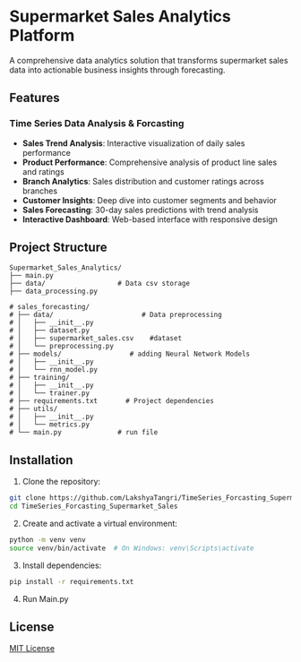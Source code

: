 # Supermarket Sales Analytics Platform

A comprehensive data analytics solution that transforms supermarket sales data into actionable business insights through forecasting.

## Features

### Time Series Data Analysis & Forcasting 
- **Sales Trend Analysis**: Interactive visualization of daily sales performance
- **Product Performance**: Comprehensive analysis of product line sales and ratings
- **Branch Analytics**: Sales distribution and customer ratings across branches
- **Customer Insights**: Deep dive into customer segments and behavior
- **Sales Forecasting**: 30-day sales predictions with trend analysis
- **Interactive Dashboard**: Web-based interface with responsive design


## Project Structure
```
Supermarket_Sales_Analytics/
├── main.py                
├── data/                  # Data csv storage
├── data_processing.py     

# sales_forecasting/
# ├── data/                      # Data preprocessing
# │   ├── __init__.py
# │   ├── dataset.py
# │   ├── supermarket_sales.csv    #dataset
# │   └── preprocessing.py
# ├── models/                 # adding Neural Network Models 
# │   ├── __init__.py
# │   └── rnn_model.py
# ├── training/
# │   ├── __init__.py
# │   └── trainer.py
# ├── requirements.txt       # Project dependencies
# ├── utils/
# │   ├── __init__.py
# │   └── metrics.py
# └── main.py              # run file
```

## Installation

1. Clone the repository:
```bash
git clone https://github.com/LakshyaTangri/TimeSeries_Forcasting_Supermarket_Sales.git
cd TimeSeries_Forcasting_Supermarket_Sales
```

2. Create and activate a virtual environment:
```bash
python -m venv venv
source venv/bin/activate  # On Windows: venv\Scripts\activate
```

3. Install dependencies:
```bash
pip install -r requirements.txt
```
4. Run Main.py

## License
[MIT License](LICENSE)
